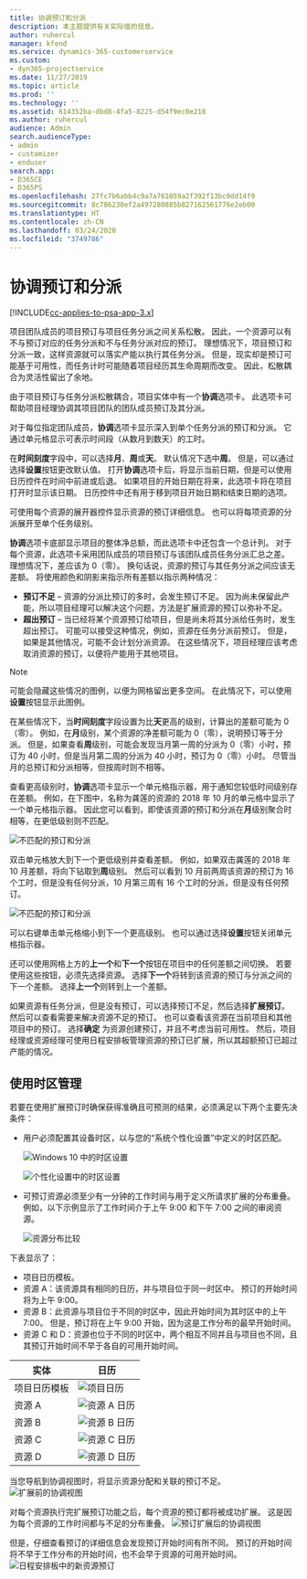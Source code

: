 ```yaml
---
title: 协调预订和分派
description: 本主题提供有关实际值的信息。
author: ruhercul
manager: kfend
ms.service: dynamics-365-customerservice
ms.custom:
- dyn365-projectservice
ms.date: 11/27/2019
ms.topic: article
ms.prod: ''
ms.technology: ''
ms.assetid: 614352ba-dbd8-4fa5-8225-d54f9ec0e218
ms.author: ruhercul
audience: Admin
search.audienceType:
- admin
- customizer
- enduser
search.app:
- D365CE
- D365PS
ms.openlocfilehash: 27fc7b6abb4c9a7a761059a2f392f13bc0dd14f9
ms.sourcegitcommit: 8c786230ef2a497280885b827162561776e2eb00
ms.translationtype: HT
ms.contentlocale: zh-CN
ms.lasthandoff: 03/24/2020
ms.locfileid: "3749786"
---
```

# <a name="reconcile-bookings-and-assignments"></a>协调预订和分派

[!INCLUDE[cc-applies-to-psa-app-3.x](../includes/cc-applies-to-psa-app-3x.md)]

项目团队成员的项目预订与项目任务分派之间关系松散。 因此，一个资源可以有不与预订对应的任务分派和不与任务分派对应的预订。 理想情况下，项目预订和分派一致，这样资源就可以落实产能以执行其任务分派。 但是，现实却是预订可能基于可用性，而任务计时可能随着项目经历其生命周期而改变。 因此，松散耦合为灵活性留出了余地。

由于项目预订与任务分派松散耦合，项目实体中有一个**协调**选项卡。 此选项卡可帮助项目经理协调其项目团队的团队成员预订及其分派。

对于每位指定团队成员，**协调**选项卡显示深入到单个任务分派的预订和分派。 它通过单元格显示可表示时间段（从数月到数天）的工时。

在**时间刻度**字段中，可以选择**月**、**周**或**天**。 默认情况下选中**周**。 但是，可以通过选择**设置**按钮更改默认值。 打开**协调**选项卡后，将显示当前日期，但是可以使用日历控件在时间中前进或后退。 如果项目的开始日期在将来，此选项卡将在项目打开时显示该日期。 日历控件中还有用于移到项目开始日期和结束日期的选项。

可使用每个资源的展开器控件显示资源的预订详细信息。 也可以将每项资源的分派展开至单个任务级别。

**协调**选项卡底部显示项目的整体净总额，而此选项卡中还包含一个总计列。 对于每个资源，此选项卡采用团队成员的项目预订与该团队成员任务分派汇总之差。 理想情况下，差应该为 0（零）。 换句话说，资源的预订与其任务分派之间应该无差额。 将使用颜色和阴影来指示所有差额以指示两种情况：

- **预订不足** – 资源的分派比预订的多时，会发生预订不足。 因为尚未保留此产能，所以项目经理可以解决这个问题，方法是扩展资源的预订以弥补不足。
- **超出预订** – 当已经将某个资源预订给项目，但是尚未将其分派给任务时，发生超出预订。 可能可以接受这种情况，例如，资源在任务分派前预订。 但是，如果是其他情况，可能不会计划分派资源。 在这些情况下，项目经理应该考虑取消资源的预订，以便将产能用于其他项目。

> [!NOTE]
> 可能会隐藏这些情况的图例，以便为网格留出更多空间。 在此情况下，可以使用**设置**按钮显示此图例。

在某些情况下，当**时间刻度**字段设置为比**天**更高的级别，计算出的差额可能为 0（零）。 例如，在**月**级别，某个资源的净差额可能为 0（零），说明预订等于分派。 但是，如果查看**周**级别，可能会发现当月第一周的分派为 0（零）小时，预订为 40 小时，但是当月第二周的分派为 40 小时，预订为 0（零）小时。 尽管当月的总预订和分派相等，但按周时则不相等。

查看更高级别时，**协调**选项卡显示一个单元格指示器，用于通知您较低时间级别存在差额。 例如，在下图中，名称为龚莲的资源的 2018 年 10 月的单元格中显示了一个单元格指示器。 因此您可以看到，即使该资源的预订和分派在**月**级别聚合时相等，在更低级别则不匹配。

![不匹配的预订和分派](media/reconcile-assignments-01.JPG)

双击单元格放大到下一个更低级别并查看差额。 例如，如果双击龚莲的 2018 年 10 月差额，将向下钻取到**周**级别。 然后可以看到 10 月前两周该资源的预订为 16 个工时，但是没有任何分派，10 月第三周有 16 个工时的分派，但是没有任何预订。

![不匹配的预订和分派](media/reconcile-assignments-02.JPG)

可以右键单击单元格缩小到下一个更高级别。 也可以通过选择**设置**按钮关闭单元格指示器。 

还可以使用网格上方的**上一个**和**下一个**按钮在项目中的任何差额之间切换。 若要使用这些按钮，必须先选择资源。 选择**下一个**将转到该资源的预订与分派之间的下一个差额。 选择**上一个**则转到上一个差额。

如果资源有任务分派，但是没有预订，可以选择预订不足，然后选择**扩展预订**。 然后可以查看需要来解决资源不足的预订。 也可以查看该资源在当前项目和其他项目中的预订。 选择**确定** 为资源创建预订，并且不考虑当前可用性。 然后，项目经理或资源经理可使用日程安排板管理资源的预订已扩展，所以其超额预订已超过产能的情况。

## <a name="managing-with-time-zones"></a>使用时区管理
若要在使用扩展预订时确保获得准确且可预测的结果，必须满足以下两个主要先决条件：  

- 用户必须配置其设备时区，以与您的“系统个性化设置”中定义的时区匹配。
 
  ![Windows 10 中的时区设置](media/reconcile-assignments-03.png)

  ![个性化设置中的时区设置](media/reconcile-assignments-04.png)
 
- 可预订资源必须至少有一分钟的工作时间与用于定义所请求扩展的分布重叠。 例如，以下示例显示了工作时间介于上午 9:00 和下午 7:00 之间的审阅资源。 

  ![资源分布比较](media/reconcile-assignments-05.png)

下表显示了：

- 项目日历模板。
- 资源 A：该资源具有相同的日历，并与项目位于同一时区中。 预订的开始时间将为上午 9:00。
- 资源 B：此资源与项目位于不同的时区中，因此开始时间为其时区中的上午 7:00。 但是，预订将在上午 9:00 开始，因为这是工作分布的最早开始时间。
- 资源 C 和 D：资源也位于不同的时区中，两个相互不同并且与项目也不同，且其预订开始时间不早于各自的可用开始时间。

|实体  |日历  |
|-|-|
|项目日历模板   | ![项目日历](media/reconcile-assignments-06.png) |
|资源 A  | ![资源 A 日历](media/reconcile-assignments-06.png) |
|资源 B  |  ![资源 B 日历](media/reconcile-assignments-07.png) |
|资源 C  |  ![资源 C 日历](media/reconcile-assignments-08.png) |
|资源 D  | ![资源 D 日历](media/reconcile-assignments-09.png)  |
 
当您导航到协调视图时，将显示资源分配和关联的预订不足。
 ![扩展前的协调视图](media/reconcile-assignments-10.png)

对每个资源执行完扩展预订功能之后，每个资源的预订都将被成功扩展。 这是因为每个资源的工作时间都与不足的分布重叠。
 ![预订扩展后的协调视图](media/reconcile-assignments-11.png) 

但是，仔细查看预订的详细信息会发现预订开始时间有所不同。 预订的开始时间将不早于工作分布的开始时间，也不会早于资源的可用开始时间。
 ![日程安排板中的新资源预订](media/reconcile-assignments-12.png)
